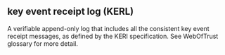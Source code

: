 ## key event receipt log (KERL)

A verifiable append-only log that includes all the consistent key event receipt messages, as defined by the KERI specification. See WebOfTrust glossary for more detail.

